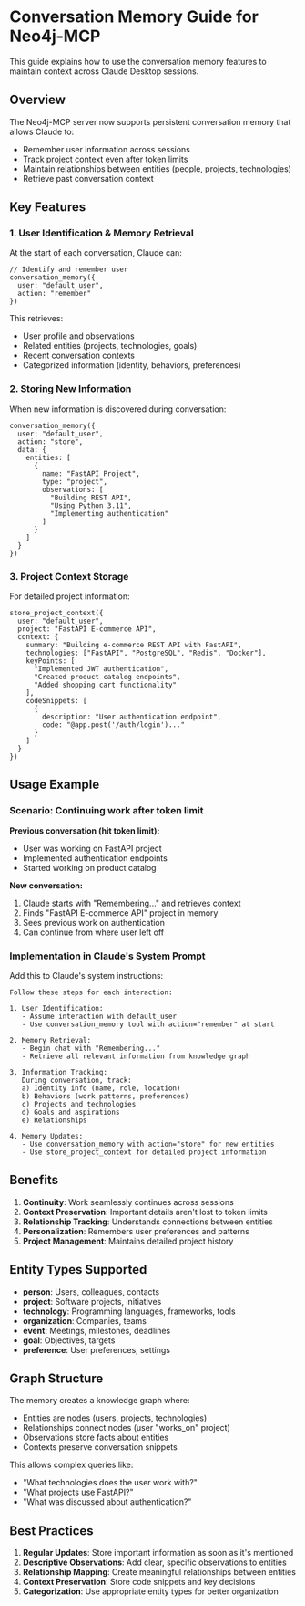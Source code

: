 # Conversation Memory Guide for Neo4j-MCP

This guide explains how to use the conversation memory features to maintain context across Claude Desktop sessions.

## Overview

The Neo4j-MCP server now supports persistent conversation memory that allows Claude to:
- Remember user information across sessions
- Track project context even after token limits
- Maintain relationships between entities (people, projects, technologies)
- Retrieve past conversation context

## Key Features

### 1. User Identification & Memory Retrieval

At the start of each conversation, Claude can:
```
// Identify and remember user
conversation_memory({
  user: "default_user",
  action: "remember"
})
```

This retrieves:
- User profile and observations
- Related entities (projects, technologies, goals)
- Recent conversation contexts
- Categorized information (identity, behaviors, preferences)

### 2. Storing New Information

When new information is discovered during conversation:
```
conversation_memory({
  user: "default_user", 
  action: "store",
  data: {
    entities: [
      {
        name: "FastAPI Project",
        type: "project",
        observations: [
          "Building REST API",
          "Using Python 3.11",
          "Implementing authentication"
        ]
      }
    ]
  }
})
```

### 3. Project Context Storage

For detailed project information:
```
store_project_context({
  user: "default_user",
  project: "FastAPI E-commerce API",
  context: {
    summary: "Building e-commerce REST API with FastAPI",
    technologies: ["FastAPI", "PostgreSQL", "Redis", "Docker"],
    keyPoints: [
      "Implemented JWT authentication",
      "Created product catalog endpoints",
      "Added shopping cart functionality"
    ],
    codeSnippets: [
      {
        description: "User authentication endpoint",
        code: "@app.post('/auth/login')..."
      }
    ]
  }
})
```

## Usage Example

### Scenario: Continuing work after token limit

**Previous conversation (hit token limit):**
- User was working on FastAPI project
- Implemented authentication endpoints
- Started working on product catalog

**New conversation:**
1. Claude starts with "Remembering..." and retrieves context
2. Finds "FastAPI E-commerce API" project in memory
3. Sees previous work on authentication
4. Can continue from where user left off

### Implementation in Claude's System Prompt

Add this to Claude's system instructions:

```
Follow these steps for each interaction:

1. User Identification:
   - Assume interaction with default_user
   - Use conversation_memory tool with action="remember" at start

2. Memory Retrieval:
   - Begin chat with "Remembering..." 
   - Retrieve all relevant information from knowledge graph

3. Information Tracking:
   During conversation, track:
   a) Identity info (name, role, location)
   b) Behaviors (work patterns, preferences)
   c) Projects and technologies
   d) Goals and aspirations
   e) Relationships

4. Memory Updates:
   - Use conversation_memory with action="store" for new entities
   - Use store_project_context for detailed project information
```

## Benefits

1. **Continuity**: Work seamlessly continues across sessions
2. **Context Preservation**: Important details aren't lost to token limits
3. **Relationship Tracking**: Understands connections between entities
4. **Personalization**: Remembers user preferences and patterns
5. **Project Management**: Maintains detailed project history

## Entity Types Supported

- **person**: Users, colleagues, contacts
- **project**: Software projects, initiatives
- **technology**: Programming languages, frameworks, tools
- **organization**: Companies, teams
- **event**: Meetings, milestones, deadlines
- **goal**: Objectives, targets
- **preference**: User preferences, settings

## Graph Structure

The memory creates a knowledge graph where:
- Entities are nodes (users, projects, technologies)
- Relationships connect nodes (user "works_on" project)
- Observations store facts about entities
- Contexts preserve conversation snippets

This allows complex queries like:
- "What technologies does the user work with?"
- "What projects use FastAPI?"
- "What was discussed about authentication?"

## Best Practices

1. **Regular Updates**: Store important information as soon as it's mentioned
2. **Descriptive Observations**: Add clear, specific observations to entities
3. **Relationship Mapping**: Create meaningful relationships between entities
4. **Context Preservation**: Store code snippets and key decisions
5. **Categorization**: Use appropriate entity types for better organization